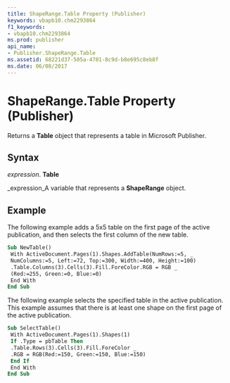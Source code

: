 ```yaml
---
title: ShapeRange.Table Property (Publisher)
keywords: vbapb10.chm2293864
f1_keywords:
- vbapb10.chm2293864
ms.prod: publisher
api_name:
- Publisher.ShapeRange.Table
ms.assetid: 68221d37-505a-4701-8c9d-b8e695c8eb8f
ms.date: 06/08/2017
---
```



# ShapeRange.Table Property (Publisher)

Returns a **Table** object that represents a table in Microsoft Publisher.


## Syntax

 _expression_. **Table**

 _expression_A variable that represents a **ShapeRange** object.


## Example

The following example adds a 5x5 table on the first page of the active publication, and then selects the first column of the new table.


```vb
Sub NewTable() 
 With ActiveDocument.Pages(1).Shapes.AddTable(NumRows:=5, _ 
 NumColumns:=5, Left:=72, Top:=300, Width:=400, Height:=100) 
 .Table.Columns(3).Cells(3).Fill.ForeColor.RGB = RGB _ 
 (Red:=255, Green:=0, Blue:=0) 
 End With 
End Sub
```

The following example selects the specified table in the active publication. This example assumes that there is at least one shape on the first page of the active publication.




```vb
Sub SelectTable() 
 With ActiveDocument.Pages(1).Shapes(1) 
 If .Type = pbTable Then 
 .Table.Rows(3).Cells(3).Fill.ForeColor _ 
 .RGB = RGB(Red:=150, Green:=150, Blue:=150) 
 End If 
 End With 
End Sub
```


